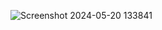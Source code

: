 ![Screenshot 2024-05-20 133841](https://github.com/Kamakshi412/navbar-by-CSS/assets/151900475/80808ca4-0e55-4392-807e-bc89445df257)
